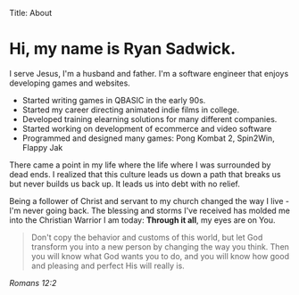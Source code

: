 Title: About

# Hi, my name is Ryan Sadwick.

I serve Jesus, I'm a husband and father.  I'm a software engineer that enjoys developing games and websites.

  - Started writing games in QBASIC in the early 90s.
  - Started my career directing animated indie films in college.
  - Developed training elearning solutions for many different companies.
  - Started working on development of ecommerce and video software
  - Programmed and designed many games: Pong Kombat 2, Spin2Win, Flappy Jak

There came a point in my life where the life where I was surrounded by dead ends.  I realized that this culture leads
us down a path that breaks us but never builds us back up.  It leads us into debt with no relief.

Being a follower of Christ and servant to my church changed the way I live - I'm never going back.  The blessing and storms
I've received has molded me into the Christian Warrior I am today: **Through it all**, my eyes are on You.

> Don't copy the behavior and customs of this world,
> but let God transform you into a new person by changing
> the way you think.
> Then you will know what God wants you to do, and you
> will know how good and pleasing and perfect His will really is.

*Romans 12:2*